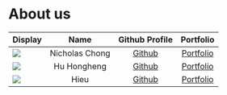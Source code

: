 # About us

Display |     Name     |              Github Profile              | Portfolio 
--------|:------------:|:----------------------------------------:|:---------:
![](https://via.placeholder.com/100.png?text=Photo) | Nicholas Chong | [Github](https://github.com/nicholascxh) | [Portfolio](docs/team/johndoe.md)
![](https://via.placeholder.com/100.png?text=Photo) | Hu Hongheng | [Github](https://github.com/) | [Portfolio](docs/team/johndoe.md)
![](https://via.placeholder.com/100.png?text=Photo) |   Hieu  | [Github](https://github.com/trunghjieu2506) | [Portfolio](docs/team/johndoe.md)
